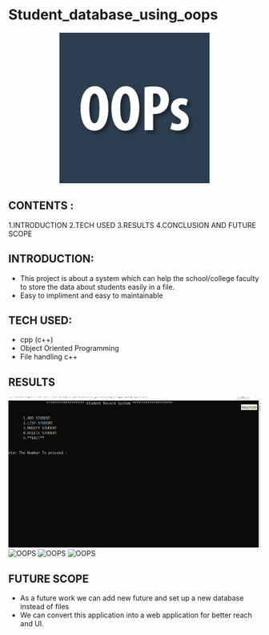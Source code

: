 # Student_database_using_oops

<p align="center">
    <img src="/assets/oops.png" alt="OOPS" width="300"  height="300">
</p>

## CONTENTS :
1.INTRODUCTION
2.TECH USED
3.RESULTS 
4.CONCLUSION AND FUTURE SCOPE

## INTRODUCTION:
- This project is about a system which can help the school/college faculty to store the data about students easily in a file.
- Easy to impliment and easy to maintainable 

## TECH USED:
- cpp (c++)
- Object Oriented Programming
- File handling c++

## RESULTS

 <img src="/assets/pic.png" alt="OOPS" width="800"  height="300">
  <img src="/assets/pic(2).png" alt="OOPS" width="600"  height="300">
   <img src="/assets/pic(3).png" alt="OOPS" width="300"  height="300">
    <img src="/assets/pic(4).png" alt="OOPS" width="300"  height="300">


## FUTURE SCOPE
- As a future work we can add new future and set up a new database instead of files
- We can convert this application into a web application for better reach and UI.
